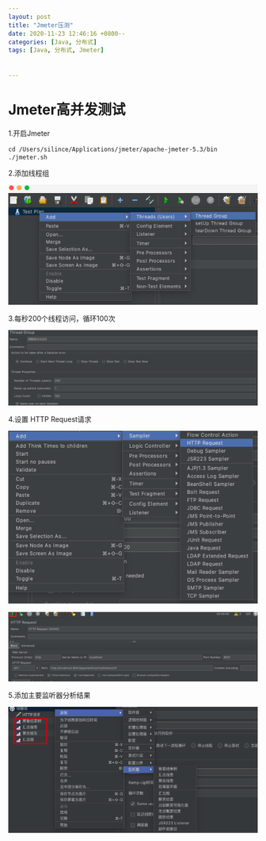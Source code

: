 ```yaml
---
layout: post
title: "Jmeter压测"
date: 2020-11-23 12:46:16 +0800--
categories: [Java, 分布式]
tags: [Java, 分布式, Jmeter]  


---
```


# Jmeter高并发测试

1.开启Jmeter

```shell
cd /Users/silince/Applications/jmeter/apache-jmeter-5.3/bin
./jmeter.sh
```

2.添加线程组

![image-20201123204311947](/assets/imgs/image-20201123204311947.png)

3.每秒200个线程访问，循环100次

![image-20201123204542479](/assets/imgs/image-20201123204542479.png)

4.设置 HTTP Request请求

![image-20201123204646299](/assets/imgs/image-20201123204646299.png)

![WX20201123-204845](/assets/imgs/WX20201123-204845.png)

5.添加主要监听器分析结果

![image-20210219191415709](/assets/imgs/image-20210219191415709.png)

